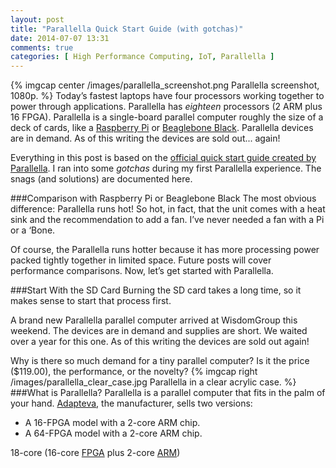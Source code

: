 ```yaml
---
layout: post
title: "Parallella Quick Start Guide (with gotchas)"
date: 2014-07-07 13:31
comments: true
categories: [ High Performance Computing, IoT, Parallella ]
---
```

{% imgcap center /images/parallella_screenshot.png Parallella screenshot, 1080p. %}
Today’s fastest laptops have four processors working together to power through applications. Parallella has _eighteen_ processors (2 ARM plus 16 FPGA).  Parallella is a single-board parallel computer roughly the size of a deck of cards, like a [Raspberry Pi](/blog/2012/12/03/ruby-on-raspberry-pi/) or [Beaglebone Black](/blog/2014/01/02/beaglebone-black-ubuntu-part-1/). Parallella devices are in demand. As of this writing the devices are sold out... again!

Everything in this post is based on the [official quick start guide created by Parallella](http://www.parallella.org/quick-start/). I ran into some _gotchas_ during my first Parallella experience. The snags (and solutions) are documented here.
<!--more-->
###Comparison with Raspberry Pi or Beaglebone Black
The most obvious difference: Parallella runs hot! So hot, in fact, that the unit comes with a heat sink and the recommendation to add a fan. I’ve never needed a fan with a Pi or a ‘Bone.

Of course, the Parallella runs hotter because it has more processing power packed tightly together in limited space. Future posts will cover performance comparisons. Now, let’s get started with Parallella.

###Start With the SD Card
Burning the SD card takes a long time, so it makes sense to start that
process first.


A brand new Parallella parallel computer arrived at WisdomGroup this weekend. The devices are in demand and supplies are short. We waited over a year for this one. As of this writing the devices are sold out again!

Why is there so much demand for a tiny parallel computer? Is it the price ($119.00), the performance, or the novelty?
{% imgcap right /images/parallella_clear_case.jpg Parallella in a clear acrylic case. %}
###What is Parallella?
Parallella is a parallel computer that fits in the palm of your hand.  [Adapteva](http://adapteva.com), the manufacturer, sells two versions:

* A 16-FPGA model with a 2-core ARM chip.
* A 64-FPGA model with a 2-core ARM chip.



18-core (16-core [FPGA](http://en.wikipedia.org/wiki/Field-programmable_gate_array) plus 2-core [ARM](http://arm.com/))
